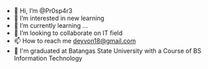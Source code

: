 - 👋 Hi, I’m @Pr0sp4r3
- 👀 I’m interested in new learning
- 🌱 I’m currently learning ...
- 💞️ I’m looking to collaborate on IT field
- 📫 How to reach me deyvon18@gmail.com
- 📖 I'm graduated at Batangas State University with a 
      Course of BS Information Technology
<!---
Pr0sp4r3/Pr0sp4r3 is a ✨ special ✨ repository because its `README.md` (this file) appears on your GitHub profile.
You can click the Preview link to take a look at your changes.
--->
